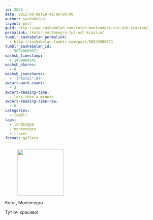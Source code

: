 ```yaml
---
id: 2072
date: 2012-08-09T19:41:00+00:00
author: sashabelan
layout: post
guid: http://www.sashabelan.com/kotor-montenegro-tut-och-krasivo/
permalink: /kotor-montenegro-tut-och-krasivo/
tumblr_sashabelan_permalink:
  - http://sashabelan.tumblr.com/post/50520000071
tumblr_sashabelan_id:
  - 50520000071
mashsb_timestamp:
  - 1470994245
mashsb_shares:
  - 0
mashsb_jsonshares:
  - '{"total":0}'
swcart-word-count:
  - 3
swcart-reading-time:
  - less then a minute
swcart-reading-time-raw:
  - 0
categories:
  - tumblr
tags:
  - landscape
  - montenegro
  - travel
format: gallery
---
```

<div id='gallery-208' class='gallery galleryid-2072 gallery-columns-3 gallery-size-thumbnail'>
  <figure class='gallery-item'> 
  
  <div class='gallery-icon landscape'>
    <a href='http://www.sashabelan.ru/kotor-montenegro-tut-och-krasivo/attachment/2073/'><img width="150" height="150" src="http://www.sashabelan.ru/wp-content/uploads/2012/08/tumblr_mmuyqnMH0x1qarj97o1_1280-150x150.jpg" class="attachment-thumbnail size-thumbnail" alt="" /></a>
  </div></figure>
</div>

Kotor, Montenegro

Тут оч красиво! 